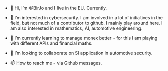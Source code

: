 - 👋 Hi, I’m @BirJo
and I live in the EU. Currently.

- 👀 I’m interested in cybersecurity. I am involved in a lot of initiatives in the field, but not much of a contributor to github. I mainly play around here.
I am also interested in mathematics, AI, automotive engineering.

- 🌱 I’m currently learning
to manage monex better - for this I am playing with different APIs and financial maths.

- 💞️ I’m looking to collaborate on SI application in automotive security.

- 📫 How to reach me - via Github messages.

<!---
BirJo/BirJo is a ✨ special ✨ repository because its `README.md` (this file) appears on your GitHub profile.
You can click the Preview link to take a look at your changes.
--->

